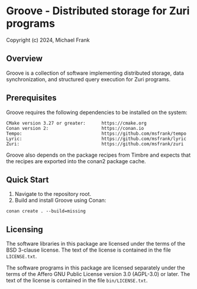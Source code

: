 Groove - Distributed storage for Zuri programs
==============================================

Copyright (c) 2024, Michael Frank

Overview
--------

Groove is a collection of software implementing distributed storage, data
synchronization, and structured query execution for Zuri programs.

Prerequisites
-------------

Groove requires the following dependencies to be installed on the system:
```
CMake version 3.27 or greater:      https://cmake.org
Conan version 2:                    https://conan.io
Tempo:                              https://github.com/msfrank/tempo
Lyric:                              https://github.com/msfrank/lyric
Zuri:                               https://github.com/msfrank/zuri
```

Groove also depends on the package recipes from Timbre and expects that the recipes
are exported into the conan2 package cache.

Quick Start
-----------

1. Navigate to the repository root.
1. Build and install Groove using Conan:
  ```
conan create . --build=missing
  ```

Licensing
---------

The software libraries in this package are licensed under the terms of the BSD
3-clause license. The text of the license is contained in the file `LICENSE.txt`.

The software programs in this package are licensed separately under the terms of the
Affero GNU Public License version 3.0 (AGPL-3.0) or later. The text of the license
is contained in the file `bin/LICENSE.txt`.